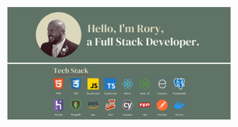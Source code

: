 ![GitHub Title](https://github.com/RoryHog/RoryHog/blob/main/GitHub%20Title.png?raw=true)
![Tech Stack](https://github.com/RoryHog/RoryHog/blob/main/Tech%20Stack.png?raw=true)
